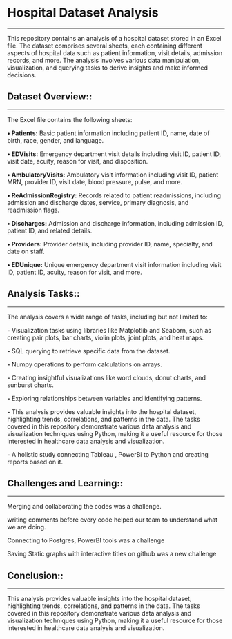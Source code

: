 # Hospital Dataset Analysis
---

This repository contains an analysis of a hospital dataset stored in an Excel file. The dataset comprises several sheets, each containing different aspects of hospital data such as patient information, visit details, admission records, and more. The analysis involves various data manipulation, visualization, and querying tasks to derive insights and make informed decisions.

## Dataset Overview::
---

The Excel file contains the following sheets:  

**•	Patients:** Basic patient information including patient ID, name, date of birth, race, gender, and language.  

**•	EDVisits:** Emergency department visit details including visit ID, patient ID, visit date, acuity, reason for visit, and disposition.  

**•	AmbulatoryVisits:** Ambulatory visit information including visit ID, patient MRN, provider ID, visit date, blood pressure, pulse, and more.  

**•	ReAdmissionRegistry:** Records related to patient readmissions, including admission and discharge dates, service, primary diagnosis, and readmission flags.  

**•	Discharges:** Admission and discharge information, including admission ID, patient ID, and related details.  

**•	Providers:** Provider details, including provider ID, name, specialty, and date on staff.  

**•	EDUnique:** Unique emergency department visit information including visit ID, patient ID, acuity, reason for visit, and more.  

## Analysis Tasks::
---

The analysis covers a wide range of tasks, including but not limited to:  

**-** Visualization tasks using libraries like Matplotlib and Seaborn, such as creating pair plots, bar charts, violin plots, joint plots, and heat maps.  

**-** SQL querying to retrieve specific data from the dataset.  

**-** Numpy operations to perform calculations on arrays.  

**-** Creating insightful visualizations like word clouds, donut charts, and sunburst charts.  

**-** Exploring relationships between variables and identifying patterns.  

**-** This analysis provides valuable insights into the hospital dataset, highlighting trends, correlations, and patterns in the data. The tasks covered in this repository demonstrate various data analysis and visualization techniques using Python, making it a useful resource for those interested in healthcare data analysis and visualization.  

**-** A holistic study connecting Tableau , PowerBi to Python and creating reports based on it.

## Challenges and Learning::
---
Merging and collaborating the codes was a challenge.  

writing comments before every code helped our team to understand what we are doing.  

Connecting to Postgres, PowerBI tools was a challenge  

Saving Static graphs with interactive titles on github was a new challenge


## Conclusion::
---

This analysis provides valuable insights into the hospital dataset, highlighting trends, correlations, and patterns in the data. The tasks covered in this repository demonstrate various data analysis and visualization techniques using Python, making it a useful resource for those interested in healthcare data analysis and visualization.

